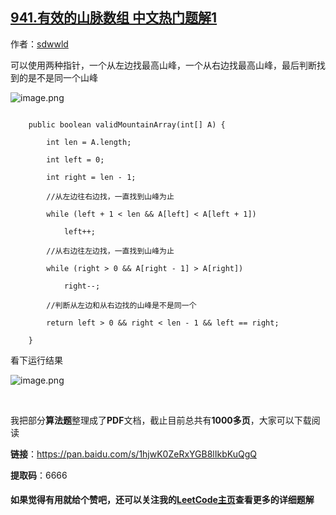 ## [941.有效的山脉数组 中文热门题解1](https://leetcode.cn/problems/valid-mountain-array/solutions/100000/shuang-zhi-zhen-ji-bai-liao-100de-yong-hu-by-sdwwl)

作者：[sdwwld](https://leetcode.cn/u/sdwwld)

可以使用两种指针，一个从左边找最高山峰，一个从右边找最高山峰，最后判断找到的是不是同一个山峰
![image.png](https://pic.leetcode-cn.com/1604367864-BSFQoM-image.png)


```
    public boolean validMountainArray(int[] A) {
        int len = A.length;
        int left = 0;
        int right = len - 1;
        //从左边往右边找，一直找到山峰为止
        while (left + 1 < len && A[left] < A[left + 1])
            left++;
        //从右边往左边找，一直找到山峰为止
        while (right > 0 && A[right - 1] > A[right])
            right--;
        //判断从左边和从右边找的山峰是不是同一个
        return left > 0 && right < len - 1 && left == right;
    }
```
看下运行结果
![image.png](https://pic.leetcode-cn.com/1604367905-TnPBfN-image.png)



<br>

我把部分**算法题**整理成了**PDF**文档，截止目前总共有**1000多页**，大家可以下载阅读
**链接**：https://pan.baidu.com/s/1hjwK0ZeRxYGB8lIkbKuQgQ 
**提取码**：6666 

#### 如果觉得有用就给个赞吧，还可以关注我的[LeetCode主页](https://leetcode-cn.com/u/sdwwld/)查看更多的详细题解
